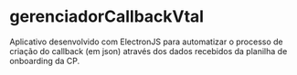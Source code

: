# gerenciadorCallbackVtal
Aplicativo desenvolvido com ElectronJS para automatizar o processo de criação do callback (em json) através dos dados recebidos da planilha de onboarding da CP.
